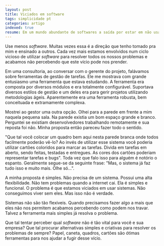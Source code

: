 ```yaml
---
layout: post
title: Viciados em software
tags: simplicidade pt
categories: artigo
indexed: true
resume: Em um mundo abundante de softwares a saída por estar em não usa-los.
---
```


Use menos *software*. Muitas vezes essa é a direção que tenho tomado pra mim e ensinado a outros. Cada vez mais estamos envolvidos num ciclo vicioso de utilizar *software* para resolver todos os nossos problemas e acabamos não percebendo que este vício pode nos prender.

Em uma consultoria, ao conversar com o gerente do projeto, falávamos sobre ferramentas de gestão de tarefas. Ele me mostrava com grande entusiasmo uma ferramenta que estava estudando. A ferramenta era composta por diversos módulos e era totalmente configurável. Suportava diversos estilos de gestão e um deles era para gerir projetos utilizando metodologias ágeis. Aparentemente era uma ferramenta robusta, bem conceituada e extramamente complexa.

Mostrei ao gestor uma outra opção. Olhei para a parede em frente a mim naquela pequena sala. Na parede existia um bom espaço grande e branco. Perguntei se existiam desenvolvedores trabalhando remotamente e sua reposta foi não. Minha proposta então pareceu fazer todo o sentido.

"Que tal você colocar um quadro bem aqui nesta parede branca onde todos facilmente poderão vê-lo? Ao invés de utilizar esse sistema você poderia utilizar cartões coloridos para marcar as tarefas. Divida em tarefas em aberto, sendo feitas, testadas e entregues. As cores dos cartões poderiam representar tarefas e bugs". Toda vez que falo isso para alguém é notório o espanto. Geralmente segue-se da seguinte frase: "Mas, o sistema já faz tudo isso e muito mais. Olhe só...".

A minha proposta é simples. Não precisa de um sistema. Possui uma alta flexibilidade. Não tem problemas quando a internet cai. Ela é simples e funcional. O problema é que estamos viciados em usar sistemas. Não conseguimos viver sem eles. Mas isso não é verdade.

Sistemas não são tão flexiveis. Quando precisamos fazer algo a mais que eles não nos permitem acabamos percebendo como podem nos travar. Talvez a ferramenta mais simples já resolva o problema.

Que tal tentar perceber qual *software* não é tão vital para você e sua empresa? Que tal procurar alternativas simples e criativas para resolver os problemas de sempre? Papel, caneta, quadros, cartões são ótimas ferramentas para nos ajudar a fugir desse vício.
